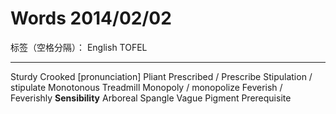 # Words 2014/02/02

标签（空格分隔）： English TOFEL

---

Sturdy
Crooked [pronunciation]
Pliant
Prescribed / Prescribe
Stipulation / stipulate
Monotonous
Treadmill
Monopoly / monopolize
Feverish / Feverishly
**Sensibility**
Arboreal
Spangle
Vague
Pigment
Prerequisite
